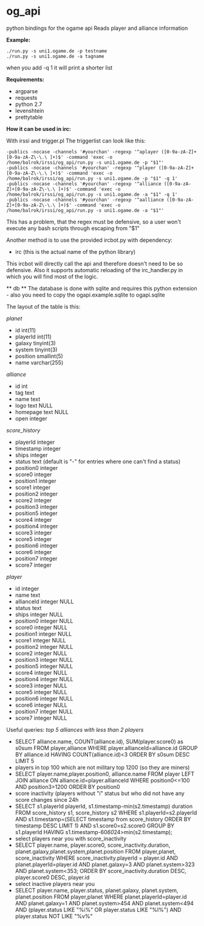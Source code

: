 og_api
=====

python bindings for the ogame api
Reads player and alliance information

**Example:**

    ./run.py -s uni1.ogame.de -p testname
    ./run.py -s uni1.ogame.de -a tagname

when you add -q 1 it will print a shorter list



**Requirements:**
* argparse
* requests
* python 2.7
* levenshtein
* prettytable


**How it can be used in irc:**

With irssi and trigger.pl
The triggerlist can look like this:

    -publics -nocase -channels '#yourchan' -regexp '^aplayer ([0-9a-zA-Z]+[0-9a-zA-Z\-\.\ ]+)$' -command 'exec -o /home/balrok/irssi/og_api/run.py -s uni1.ogame.de -p "$1"' 
    -publics -nocase -channels '#yourchan' -regexp '^player ([0-9a-zA-Z]+[0-9a-zA-Z\-\.\ ]+)$' -command 'exec -o /home/balrok/irssi/og_api/run.py -s uni1.ogame.de -p "$1" -q 1' 
    -publics -nocase -channels '#yourchan' -regexp '^alliance ([0-9a-zA-Z]+[0-9a-zA-Z\-\.\ ]+)$' -command 'exec -o /home/balrok/irssi/og_api/run.py -s uni1.ogame.de -a "$1" -q 1' 
    -publics -nocase -channels '#yourchan' -regexp '^aalliance ([0-9a-zA-Z]+[0-9a-zA-Z\-\.\ ]+)$' -command 'exec -o /home/balrok/irssi/og_api/run.py -s uni1.ogame.de -a "$1"' 

This has a problem, that the regex must be defensive, so a user won't execute any bash scripts through escaping from "$1"

Another method is to use the provided ircbot.py
with dependency:
* irc (this is the actual name of the python library)

This ircbot will directly call the api and therefore doesn't need to be so defensive.
Also it supports automatic reloading of the irc_handler.py in which you will find most of the logic.


** db **
The database is done with sqlite and requires this python extension - also you need to copy the ogapi.example.sqlite to ogapi.sqlite

The layout of the table is this:

*planet*
* id int(11)
* playerId int(11)
* galaxy tinyint(3)
* system tinyint(3)
* position smallint(5)
* name varchar(255) 

*alliance*
* id int
* tag text
* name text
* logo text NULL
* homepage text NULL
* open integer

*score_history*
* playerId integer
* timestamp integer
* ships integer
* status text (default is "-" for entries where one can't find a status)
* position0 integer
* score0 integer
* position1 integer
* score1 integer
* position2 integer
* score2 integer
* position3 integer
* position5 integer
* score4 integer
* position4 integer
* score3 integer
* score5 integer
* position6 integer
* score6 integer
* position7 integer
* score7 integer 

*player*
* id integer
* name text
* allianceId integer NULL
* status text
* ships integer NULL
* position0 integer NULL
* score0 integer NULL
* position1 integer NULL
* score1 integer NULL
* position2 integer NULL
* score2 integer NULL
* position3 integer NULL
* position5 integer NULL
* score4 integer NULL
* position4 integer NULL
* score3 integer NULL
* score5 integer NULL
* position6 integer NULL
* score6 integer NULL
* position7 integer NULL
* score7 integer NULL

Useful queries:
*top 5 alliances with less than 2 players*
* SELECT alliance.name, COUNT(alliance.id), SUM(player.score0) as s0sum FROM player,alliance WHERE player.allianceId=alliance.id GROUP BY alliance.id HAVING COUNT(alliance.id)<3 ORDER BY s0sum DESC LIMIT 5
* players in top 100 which are not military top 1200 (so they are miners)
* SELECT player.name,player.position0, alliance.name FROM player LEFT JOIN alliance ON alliance.id=player.allianceId WHERE position0<=100 AND position3>1200 ORDER BY position0
* score inactivity (players without "i" status but who did not have any score changes since 24h
* SELECT s1.playerId playerId, s1.timestamp-min(s2.timestamp) duration FROM score_history s1, score_history s2 WHERE 
s1.playerId=s2.playerId AND s1.timestamp=(SELECT timestamp from score_history ORDER BY timestamp DESC LIMIT 1) AND s1.score0=s2.score0
GROUP BY s1.playerId
HAVING s1.timestamp-60*60*24>min(s2.timestamp);
* select players near you with score_inactivity
* SELECT player.name, player.score0, score_inactivity.duration, planet.galaxy,planet.system,planet.position FROM player,planet, score_inactivity
WHERE score_inactivity.playerId = player.id AND planet.playerId=player.id AND
planet.galaxy=3 AND planet.system>323 AND planet.system<353;
ORDER BY score_inactivity.duration DESC, player.score0 DESC, player.id
* select inactive players near you
* SELECT player.name, player.status, planet.galaxy, planet.system, planet.position FROM player,planet WHERE planet.playerId=player.id AND
 planet.galaxy=1 AND planet.system>454 AND planet.system<494 AND (player.status LIKE "%i%" OR player.status LIKE "%I%") AND player.status
 NOT LIKE "%v%"
